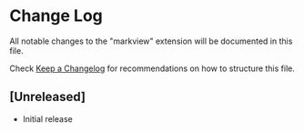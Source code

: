 # Change Log

All notable changes to the "markview" extension will be documented in this file.

Check [Keep a Changelog](http://keepachangelog.com/) for recommendations on how to structure this file.

## [Unreleased]

- Initial release